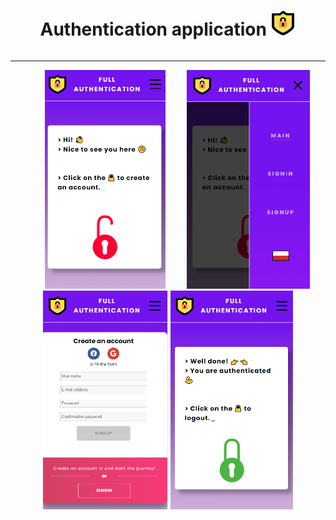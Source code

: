 <div style="display:flex; justify-content:space-evenly;">
    <h1>Authentication application <img src="src/assets/images/logo.png" height="40px"></h1>
</div>


-------

<p align="center">
    <img src="src/assets/shots/mobile_main.png" height="350px" style="margin: 0 30px;">
    <img src="src/assets/shots/mobile_side.png" height="350px">
    <img src="src/assets/shots/mobile_signup.png" height="350px">
    <img src="src/assets/shots/mobile_main_auth.png" height="350px">
</p>
